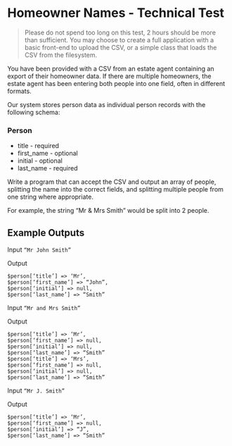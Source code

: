 # Homeowner Names - Technical Test

> Please do not spend too long on this test, 2 hours should be more than sufficient. You may
choose to create a full application with a basic front-end to upload the CSV, or a simple class
that loads the CSV from the filesystem.

You have been provided with a CSV from an estate agent containing an export of their
homeowner data. If there are multiple homeowners, the estate agent has been entering both
people into one field, often in different formats.

Our system stores person data as individual person records with the following schema:

### Person

- title - required
- first_name - optional
- initial - optional
- last_name - required

Write a program that can accept the CSV and output an array of people, splitting the name into
the correct fields, and splitting multiple people from one string where appropriate.

For example, the string “Mr & Mrs Smith” would be split into 2 people.

## Example Outputs

Input
`“Mr John Smith”`

Output
```
$person[‘title’] => ‘Mr’,
$person[‘first_name’] => “John”,
$person[‘initial’] => null,
$person[‘last_name’] => “Smith”
```

Input
`“Mr and Mrs Smith”`

Output
```
$person[‘title’] => ‘Mr’,
$person[‘first_name’] => null,
$person[‘initial’] => null,
$person[‘last_name’] => “Smith”
$person[‘title’] => ‘Mrs’,
$person[‘first_name’] => null,
$person[‘initial’] => null,
$person[‘last_name’] => “Smith”
```

Input
`“Mr J. Smith”`

Output
```
$person[‘title’] => ‘Mr’,
$person[‘first_name’] => null,
$person[‘initial’] => “J”,
$person[‘last_name’] => “Smith”
```
